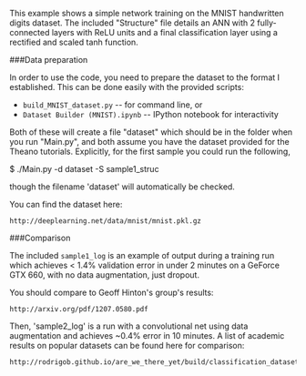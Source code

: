 This example shows a simple network training on the MNIST handwritten digits dataset. The included "Structure" file details an ANN with 2 fully-connected layers with ReLU units and a final classification layer using a rectified and scaled tanh function. 

###Data preparation

In order to use the code, you need to prepare the dataset to the format I established.  This can be done easily with the provided scripts:  

* `build_MNIST_dataset.py` -- for command line, or
* `Dataset Builder (MNIST).ipynb` -- IPython notebook for interactivity

Both of these will create a file "dataset" which should be in the folder when you run "Main.py", and both assume you have the dataset provided for the Theano tutorials. Explicitly, for the first sample you could run the following,

$ ./Main.py -d dataset -S sample1_struc

though the filename 'dataset' will automatically be checked.

You can find the dataset here:
	
	http://deeplearning.net/data/mnist/mnist.pkl.gz

###Comparison

The included `sample1_log` is an example of output during a training run which achieves < 1.4% validation error in under 2 minutes on a GeForce GTX 660, with no data augmentation, just dropout.

You should compare to Geoff Hinton's group's results:

	http://arxiv.org/pdf/1207.0580.pdf

Then, 'sample2_log' is a run with a convolutional net using data augmentation and achieves ~0.4% error in 10 minutes. A list of academic results on popular datasets can be found here for comparison:

	http://rodrigob.github.io/are_we_there_yet/build/classification_datasets_results.html
